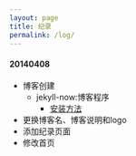```yaml
---
layout: page
title: 纪录 
permalink: /log/
---
```


#### 20140408

- 博客创建
	-  jekyll-now:博客程序
		- [安装方法](https://github.com/barryclark/jekyll-now/blob/master/README.md#quick-start)
- 更换博客名、博客说明和logo
- 添加纪录页面 
- 修改首页
